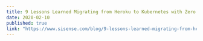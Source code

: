 ```yaml
---
title: 9 Lessons Learned Migrating from Heroku to Kubernetes with Zero Downtime
date: 2020-02-10
published: true
link: "https://www.sisense.com/blog/9-lessons-learned-migrating-from-heroku-to-kubernetes-with-zero-downtime/"
---
```

